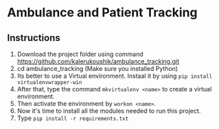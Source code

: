 # Ambulance and Patient Tracking

## Instructions
  1. Download the project folder using command https://github.com/kalerukoushik/ambulance_tracking.git
  2. cd ambulance_tracking
  (Make sure you installed Python)
  3. Its better to use a Virtual environment. Instaal it by using ```pip install virtualenvwrapper-win```
  4. After that, type the command ```mkvirtualenv <name>``` to create a virtual environment.
  5. Then activate the environment by ```workon <name>```.
  6. Now it's time to install all the modules needed to run this project.
  7. Type ```pip install -r requirements.txt```
